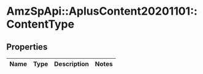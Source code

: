 # AmzSpApi::AplusContent20201101::ContentType

## Properties
Name | Type | Description | Notes
------------ | ------------- | ------------- | -------------

